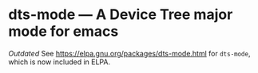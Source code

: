 # dts-mode — A Device Tree major mode for emacs

*Outdated* See https://elpa.gnu.org/packages/dts-mode.html for `dts-mode`, which is now included in ELPA.
